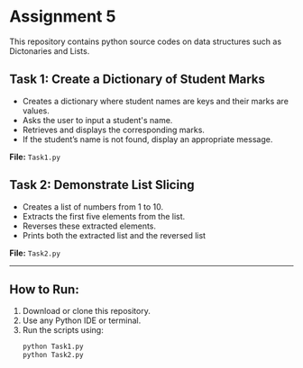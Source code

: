 # Assignment 5

This repository contains python source codes on data structures such as Dictonaries and Lists.

## Task 1:  Create a Dictionary of Student Marks
- Creates a dictionary where student names are keys and their marks are values.
- Asks the user to input a student's name.
- Retrieves and displays the corresponding marks.
- If the student’s name is not found, display an appropriate message.

**File:** `Task1.py`

## Task 2: Demonstrate List Slicing 
-  Creates a list of numbers from 1 to 10.
-  Extracts the first five elements from the list.
-  Reverses these extracted elements.
-  Prints both the extracted list and the reversed list


**File:** `Task2.py`

---
## How to Run:
1. Download or clone this repository.
2. Use any Python IDE or terminal.
3. Run the scripts using:
   ```bash
   python Task1.py
   python Task2.py
